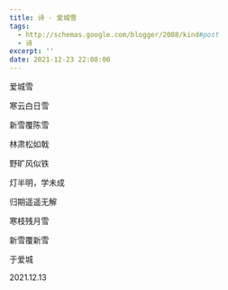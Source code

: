 ```yaml
---
title: 诗 - 爱城雪
tags:
  - http://schemas.google.com/blogger/2008/kind#post
  - 诗
excerpt: ''
date: 2021-12-23 22:08:00
---
```


<!-- more -->
爱城雪

  

寒云白日雪

新雪覆陈雪

林肃松如戟

野旷风似铁

  

灯半明，学未成

归期遥遥无解

寒枝残月雪

新雪覆新雪

  

于爱城

2021.12.13